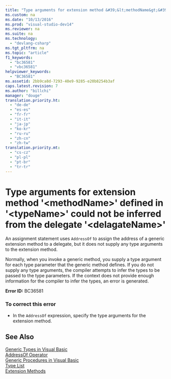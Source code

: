 ```yaml
---
title: "Type arguments for extension method &#39;&lt;methodName&gt;&#39; defined in &#39;&lt;typeName&gt;&#39; could not be inferred from the delegate &#39;&lt;delagateName&gt;&#39;"
ms.custom: na
ms.date: "10/13/2016"
ms.prod: "visual-studio-dev14"
ms.reviewer: na
ms.suite: na
ms.technology: 
  - "devlang-csharp"
ms.tgt_pltfrm: na
ms.topic: "article"
f1_keywords: 
  - "bc36581"
  - "vbc36581"
helpviewer_keywords: 
  - "BC36581"
ms.assetid: 2bb9ca8d-7293-40e9-9285-e20b8254b3af
caps.latest.revision: 7
ms.author: "billchi"
manager: "douge"
translation.priority.ht: 
  - "de-de"
  - "es-es"
  - "fr-fr"
  - "it-it"
  - "ja-jp"
  - "ko-kr"
  - "ru-ru"
  - "zh-cn"
  - "zh-tw"
translation.priority.mt: 
  - "cs-cz"
  - "pl-pl"
  - "pt-br"
  - "tr-tr"
---
```

# Type arguments for extension method &#39;&lt;methodName&gt;&#39; defined in &#39;&lt;typeName&gt;&#39; could not be inferred from the delegate &#39;&lt;delagateName&gt;&#39;
An assignment statement uses `AddressOf` to assign the address of a generic extension method to a delegate, but it does not supply any type arguments to the extension method.  
  
 Normally, when you invoke a generic method, you supply a type argument for each type parameter that the generic method defines. If you do not supply any type arguments, the compiler attempts to infer the types to be passed to the type parameters. If the context does not provide enough information for the compiler to infer the types, an error is generated.  
  
 **Error ID:** BC36581  
  
### To correct this error  
  
-   In the `AddressOf` expression, specify the type arguments for the extension method.  
  
## See Also  
 [Generic Types in Visual Basic](../Topic/Generic%20Types%20in%20Visual%20Basic%20\(Visual%20Basic\).md)   
 [AddressOf Operator](../Topic/AddressOf%20Operator%20\(Visual%20Basic\).md)   
 [Generic Procedures in Visual Basic](../Topic/Generic%20Procedures%20in%20Visual%20Basic.md)   
 [Type List](../Topic/Type%20List%20\(Visual%20Basic\).md)   
 [Extension Methods](../Topic/Extension%20Methods%20\(Visual%20Basic\).md)